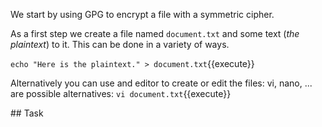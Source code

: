 We start by using GPG to encrypt a file with a symmetric cipher.

As a first step we create a file named `document.txt` and some text (*the plaintext*) to it.
This can be done in a variety of ways.

`echo "Here is the plaintext." > document.txt`{{execute}}

Alternatively you can use and editor to create or edit the files: vi, nano, ... are possible alternatives:
`vi document.txt`{{execute}}


## Task

